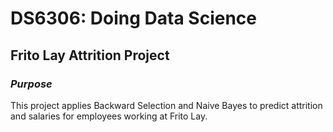# **DS6306: Doing Data Science**
## **Frito Lay Attrition Project**

### _Purpose_
This project applies Backward Selection and Naive Bayes to predict attrition and salaries for employees working at Frito Lay.
